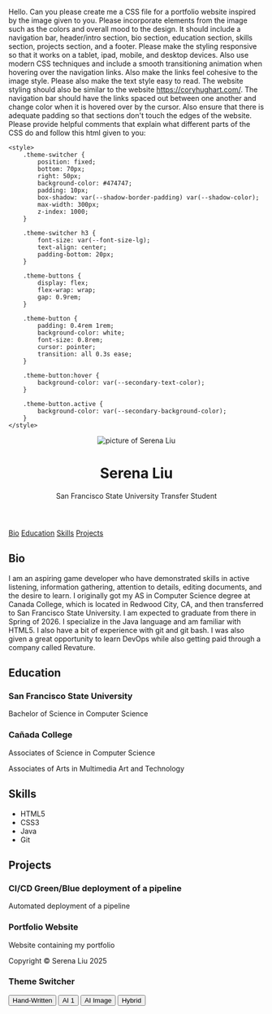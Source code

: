 Hello. Can you please create me a CSS file for a portfolio website inspired by the image given to you. Please incorporate elements from the image such as the colors and overall mood to the design. It should include a navigation bar, header/intro section, bio section, education section, skills section, projects section, and a footer. Please make the styling responsive so that it works on a tablet, ipad, mobile, and desktop devices. Also use modern CSS techniques and include a smooth transitioning animation when hovering over the navigation links. Also make the links feel cohesive to the image style. Please also make the text style easy to read. The website styling should also be similar to the website https://coryhughart.com/. The navigation bar should have the links spaced out between one another and change color when it is hovered over by the cursor. Also ensure that there is adequate padding so that sections don't touch the edges of the website. Please provide helpful comments that explain what different parts of the CSS do and follow this html given to you:
<!DOCTYPE html>
<html lang="en">
<head>
    <meta charset="UTF-8" >
    <meta name="viewport" content="width=device-width, initial-scale=1.0">
    <title>Serena Liu Portfolio</title>
    <link rel="stylesheet" href="styles/styles.css" id="css-theme">

    <style>
        .theme-switcher {
            position: fixed;
            bottom: 70px;
            right: 50px;
            background-color: #474747;
            padding: 10px;
            box-shadow: var(--shadow-border-padding) var(--shadow-color);
            max-width: 300px;
            z-index: 1000;
        }

        .theme-switcher h3 {
            font-size: var(--font-size-lg);
            text-align: center;
            padding-bottom: 20px;
        }

        .theme-buttons {
            display: flex;
            flex-wrap: wrap;
            gap: 0.9rem;
        }

        .theme-button {
            padding: 0.4rem 1rem;
            background-color: white;
            font-size: 0.8rem;
            cursor: pointer;
            transition: all 0.3s ease;
        }

        .theme-button:hover {
            background-color: var(--secondary-text-color);
        }

        .theme-button.active {
            background-color: var(--secondary-background-color);
        }
    </style>
</head>
<body>
    <header>
        <img src="images/profile.jpg" alt="picture of Serena Liu" class="profile-img">
        <h1>Serena Liu</h1>
        <p class="subtitle">San Francisco State University Transfer Student</p>
    </header>
    <nav>
        <div class="navigation-links">
            <a href="#bio">Bio</a>
            <a href="#education">Education</a>
            <a href="#skills">Skills</a>
            <a href="#projects">Projects</a>
        </div>
    </nav>
    <main>
        <section id="bio">
            <h2>Bio</h2>
            <p>I am an aspiring game developer who have demonstrated skills in active listening, information gathering, attention to details, editing documents, and the desire to learn. I originally got my AS in Computer Science degree at Canada College, which is located in Redwood City, CA, and then transferred to San Francisco State University. I am expected to graduate from there in Spring of 2026. I specialize in the Java language and am familiar with HTML5. I also have a bit of experience with git and git bash. I was also given a great opportunity to learn DevOps while also getting paid through a company called Revature.</p>
        </section>
        <section id="education">
            <h2>Education</h2>
            <div class="SF-State">
                <h3>San Francisco State University</h3>
                <p>Bachelor of Science in Computer Science</p>
            </div>
            <div class="Canada-College">
                <h3>Ca&ntilde;ada College</h3>
                <p>Associates of Science in Computer Science</p>
                <p>Associates of Arts in Multimedia Art and Technology</p>
            </div>
        </section>
        <section id="skills">
            <h2>Skills</h2>
            <ul class="list-of-skills">
                <li>HTML5</li>
                <li>CSS3</li>
                <li>Java</li>
                <li>Git</li>
            </ul>
        </section>
        <section id="projects">
            <h2>Projects</h2>
            <div class="project-template">
                <article class="project-box">
                    <h3>CI/CD Green/Blue deployment of a pipeline </h3>
                    <p>Automated deployment of a pipeline</p>
                </article>
                <article class="project-box">
                    <h3>Portfolio Website</h3>
                    <p>Website containing my portfolio</p>
                </article>
            </div>
        </section>
    </main>
    <footer>
        <p>Copyright &copy; Serena Liu 2025</p>
    </footer>
    <div class="theme-switcher">
        <h3>Theme Switcher</h3>
        <div class="theme-buttons">
            <button class="theme-button active" data-theme="styles">Hand-Written</button>
            <button class="theme-button" data-theme="ai-1">AI 1</button>
            <button class="theme-button" data-theme="ai-2">AI Image</button>
            <button class="theme-button" data-theme="hybrid">Hybrid</button>
        </div>
    </div>
    <script>
        document.addEventListener('DOMContentLoaded', function() {
            // Get all theme buttons
            const themeButtons = document.querySelectorAll('.theme-button');
            // Get the stylesheet link element
            const themeStylesheet = document.getElementById('css-theme');

            // Function to set active theme
            function setActiveTheme(themeName) {
                // Update stylesheet href
                themeStylesheet.href = styles/${themeName}.css;

                // Update active button state
                themeButtons.forEach(button => {
                    if (button.dataset.theme === themeName) {
                        button.classList.add('active');
                    } else {
                        button.classList.remove('active');
                    }
                });

                // Save preference to localStorage
                localStorage.setItem('preferredTheme', themeName);
            }

            // Add click event to all theme buttons
            themeButtons.forEach(button => {
                button.addEventListener('click', function() {
                    const themeName = this.dataset.theme;
                    setActiveTheme(themeName);
                });
            });

            // Check if there's a saved theme preference
            const savedTheme = localStorage.getItem('preferredTheme');
            if (savedTheme) {
                setActiveTheme(savedTheme);
            }
        });
    </script>
</body>
</html>